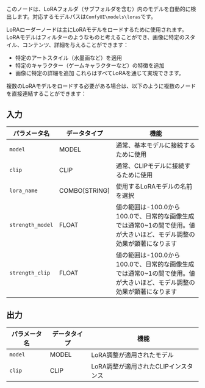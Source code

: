 このノードは、LoRAフォルダ（サブフォルダを含む）内のモデルを自動的に検出します。対応するモデルパスは`ComfyUI\models\loras`です。

LoRAローダーノードは主にLoRAモデルをロードするために使用されます。LoRAモデルはフィルターのようなものと考えることができ、画像に特定のスタイル、コンテンツ、詳細を与えることができます：

- 特定のアートスタイル（水墨画など）を適用
- 特定のキャラクター（ゲームキャラクターなど）の特徴を追加
- 画像に特定の詳細を追加
これらはすべてLoRAを通じて実現できます。

複数のLoRAモデルをロードする必要がある場合は、以下のように複数のノードを直接連結することができます：

## 入力

| パラメータ名 | データタイプ | 機能 |
| --- | --- | --- |
| `model` | MODEL | 通常、基本モデルに接続するために使用 |
| `clip` | CLIP | 通常、CLIPモデルに接続するために使用 |
| `lora_name` | COMBO[STRING] | 使用するLoRAモデルの名前を選択 |
| `strength_model` | FLOAT | 値の範囲は-100.0から100.0で、日常的な画像生成では通常0~1の間で使用。値が大きいほど、モデル調整の効果が顕著になります |
| `strength_clip` | FLOAT | 値の範囲は-100.0から100.0で、日常的な画像生成では通常0~1の間で使用。値が大きいほど、モデル調整の効果が顕著になります |

## 出力

| パラメータ名 | データタイプ | 機能 |
| --- | --- | --- |
| `model` | MODEL | LoRA調整が適用されたモデル |
| `clip` | CLIP | LoRA調整が適用されたCLIPインスタンス |
